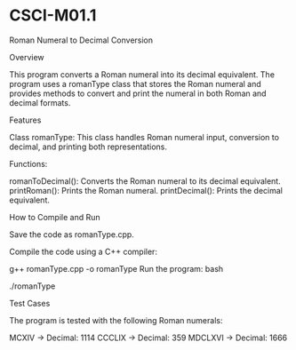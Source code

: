 # CSCI-M01.1

Roman Numeral to Decimal Conversion

Overview

This program converts a Roman numeral into its decimal equivalent. The program uses a romanType class that stores the Roman numeral and provides methods to convert and print the numeral in both Roman and decimal formats.

Features

Class romanType: This class handles Roman numeral input, conversion to decimal, and printing both representations.

Functions:

romanToDecimal(): Converts the Roman numeral to its decimal equivalent.
printRoman(): Prints the Roman numeral.
printDecimal(): Prints the decimal equivalent.

How to Compile and Run

Save the code as romanType.cpp.

Compile the code using a C++ compiler:

g++ romanType.cpp -o romanType
Run the program:
bash

./romanType

Test Cases

The program is tested with the following Roman numerals:

MCXIV → Decimal: 1114
CCCLIX → Decimal: 359
MDCLXVI → Decimal: 1666
